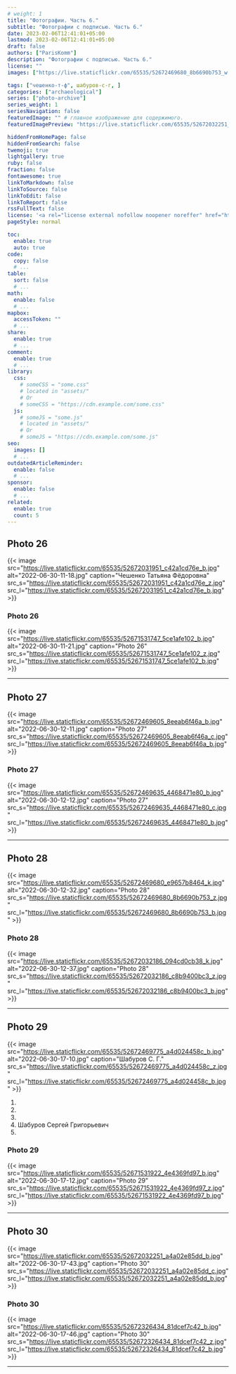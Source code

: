 ```yaml
---
# weight: 1
title: "Фотографии. Часть 6."
subtitle: "Фотографии с подписью. Часть 6."
date: 2023-02-06T12:41:01+05:00
lastmod: 2023-02-06T12:41:01+05:00
draft: false
authors: ["ParisKomm"]
description: "Фотографии с подписью. Часть 6."
license: ""
images: ["https://live.staticflickr.com/65535/52672469680_8b6690b753_w.jpg"] # изображения страниц для Open Graph и Twitter Cards.

tags: ["чешенко-т-ф", шабуров-с-г, ]
categories: ["archaeological"]
series: ["photo-archive"]
series_weight: 1
seriesNavigation: false
featuredImage: "" # главное изображение для содержимого.
featuredImagePreview: "https://live.staticflickr.com/65535/52672032251_a4a02e85dd_b.jpg" # изображение для главной страницы.

hiddenFromHomePage: false
hiddenFromSearch: false
twemoji: true
lightgallery: true
ruby: false
fraction: false
fontawesome: true
linkToMarkdown: false
linkToSource: false
linkToEdit: false
linkToReport: false
rssFullText: false
license: '<a rel="license external nofollow noopener noreffer" href="https://creativecommons.org/licenses/by-nc-nd/4.0/" target="_blank">CC BY-NC-ND 4.0</a>'
pageStyle: normal

toc:
  enable: true
  auto: true
code:
  copy: false
  # ...
table:
  sort: false
  # ...
math:
  enable: false
  # ...
mapbox:
  accessToken: ""
  # ...
share:
  enable: true
  # ...
comment:
  enable: true
  # ...
library:
  css:
    # someCSS = "some.css"
    # located in "assets/"
    # Or
    # someCSS = "https://cdn.example.com/some.css"
  js:
    # someJS = "some.js"
    # located in "assets/"
    # Or
    # someJS = "https://cdn.example.com/some.js"
seo:
  images: []
  # ...
outdatedArticleReminder:
  enable: false
  # ...
sponsor:
  enable: false
  # ...
related:
  enable: true
  count: 5
---
```


<!--more-->

## Photo 26

{{< image src="https://live.staticflickr.com/65535/52672031951_c42a1cd76e_b.jpg" alt="2022-06-30-11-18.jpg" caption="Чешенко Татьяна Фёдоровна" src_s="https://live.staticflickr.com/65535/52672031951_c42a1cd76e_z.jpg" src_l="https://live.staticflickr.com/65535/52672031951_c42a1cd76e_b.jpg" >}}

### Photo 26

{{< image src="https://live.staticflickr.com/65535/52671531747_5ce1afe102_b.jpg" alt="2022-06-30-11-21.jpg" caption="Photo 26" src_s="https://live.staticflickr.com/65535/52671531747_5ce1afe102_z.jpg" src_l="https://live.staticflickr.com/65535/52671531747_5ce1afe102_b.jpg" >}}

***

## Photo 27

{{< image src="https://live.staticflickr.com/65535/52672469605_8eeab6f46a_b.jpg" alt="2022-06-30-12-11.jpg" caption="Photo 27" src_s="https://live.staticflickr.com/65535/52672469605_8eeab6f46a_c.jpg" src_l="https://live.staticflickr.com/65535/52672469605_8eeab6f46a_b.jpg" >}}

### Photo 27

{{< image src="https://live.staticflickr.com/65535/52672469635_4468471e80_b.jpg" alt="2022-06-30-12-12.jpg" caption="Photo 27" src_s="https://live.staticflickr.com/65535/52672469635_4468471e80_c.jpg" src_l="https://live.staticflickr.com/65535/52672469635_4468471e80_b.jpg" >}}

***

## Photo 28

{{< image src="https://live.staticflickr.com/65535/52672469680_e9657b8464_k.jpg" alt="2022-06-30-12-32.jpg" caption="Photo 28" src_s="https://live.staticflickr.com/65535/52672469680_8b6690b753_z.jpg" src_l="https://live.staticflickr.com/65535/52672469680_8b6690b753_b.jpg" >}}

### Photo 28

{{< image src="https://live.staticflickr.com/65535/52672032186_094cd0cb38_k.jpg" alt="2022-06-30-12-37.jpg" caption="Photo 28" src_s="https://live.staticflickr.com/65535/52672032186_c8b9400bc3_z.jpg" src_l="https://live.staticflickr.com/65535/52672032186_c8b9400bc3_b.jpg" >}}

***

## Photo 29

{{< image src="https://live.staticflickr.com/65535/52672469775_a4d024458c_b.jpg" alt="2022-06-30-17-10.jpg" caption="Шабуров С. Г." src_s="https://live.staticflickr.com/65535/52672469775_a4d024458c_z.jpg" src_l="https://live.staticflickr.com/65535/52672469775_a4d024458c_b.jpg" >}}

1.
2.
3.
4. Шабуров Сергей Григорьевич
5.

### Photo 29

{{< image src="https://live.staticflickr.com/65535/52671531922_4e4369fd97_b.jpg" alt="2022-06-30-17-12.jpg" caption="Photo 29" src_s="https://live.staticflickr.com/65535/52671531922_4e4369fd97_z.jpg" src_l="https://live.staticflickr.com/65535/52671531922_4e4369fd97_b.jpg" >}}

***

## Photo 30

{{< image src="https://live.staticflickr.com/65535/52672032251_a4a02e85dd_b.jpg" alt="2022-06-30-17-43.jpg" caption="Photo 30" src_s="https://live.staticflickr.com/65535/52672032251_a4a02e85dd_c.jpg" src_l="https://live.staticflickr.com/65535/52672032251_a4a02e85dd_b.jpg" >}}

### Photo 30

{{< image src="https://live.staticflickr.com/65535/52672326434_81dcef7c42_b.jpg" alt="2022-06-30-17-46.jpg" caption="Photo 30" src_s="https://live.staticflickr.com/65535/52672326434_81dcef7c42_z.jpg" src_l="https://live.staticflickr.com/65535/52672326434_81dcef7c42_b.jpg" >}}

***
